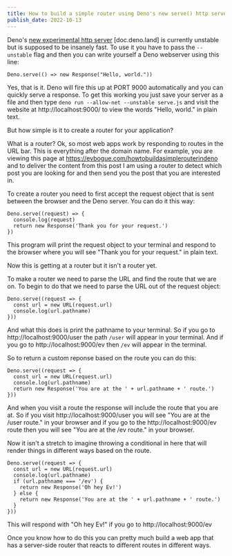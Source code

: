 ```yaml
---
title: How to build a simple router using Deno's new serve() http server
publish_date: 2022-10-13
---
```


Deno's [new experimental http server](https://doc.deno.land/deno/unstable/~/Deno.serve) [doc.deno.land] is currently unstable but is supposed to be insanely fast. To use it you have to pass the `--unstable` flag and then you can write yourself a Deno webserver using this line:

```
Deno.serve(() => new Response("Hello, world."))
```

Yes, that is it. Deno will fire this up at PORT 9000 automatically and you can quickly serve a response. To get this working you just save your server as a file and then type `deno run --allow-net --unstable serve.js` and visit the website at http://localhost:9000/ to view the words "Hello, world." in plain text.

But how simple is it to create a router for your application? 

What is a router? Ok, so most web apps work by responding to routes in the URL bar. This is everything after the domain name. For example, you are viewing this page at https://evbogue.com/howtobuildasimplerouterindeno and to deliver the content from this post I am using a router to detect which post you are looking for and then send you the post that you are interested in.

To create a router you need to first accept the request object that is sent between the browser and the Deno server. You can do it this way:

```
Deno.serve((request) => {
  console.log(request)
  return new Response('Thank you for your request.')
})
```

This program will print the request object to your terminal and respond to the browser where you will see "Thank you for your request." in plain text.

Now this is getting at a router but it isn't a router yet.

To make a router we need to parse the URL and find the route that we are on. To begin to do that we need to parse the URL out of the request object:

```
Deno.serve((request => {
  const url = new URL(request.url)
  console.log(url.pathname)
}))
```

And what this does is print the pathname to your terminal. So if you go to http://localhost:9000/user the path `/user` will appear in your terminal. And if you go to http://localhost:9000/ev then `/ev` will appear in the terminal.

So to return a custom reponse based on the route you can do this:

```
Deno.serve((request => {
  const url = new URL(request.url)
  console.log(url.pathname)
  return new Response('You are at the ' + url.pathname + ' route.')
}))
```

And when you visit a route the response will include the route that you are at. So if you visit http://localhost:9000/user you will see "You are at the /user route." in your browser and if you go to the http://localhost:9000/ev route then you will see "You are at the /ev route." in your browser.

Now it isn't a stretch to imagine throwing a conditional in here that will render things in different ways based on the route.

```
Deno.serve((request => {
  const url = new URL(request.url)
  console.log(url.pathname)
  if (url.pathname === '/ev') {
    return new Response('Oh hey Ev!')
  } else {
    return new Response('You are at the ' + url.pathname + ' route.')
  }
}))
```

This will respond with "Oh hey Ev!" if you go to http://localhost:9000/ev


Once you know how to do this you can pretty much build a web app that has a server-side router that reacts to different routes in different ways. 

